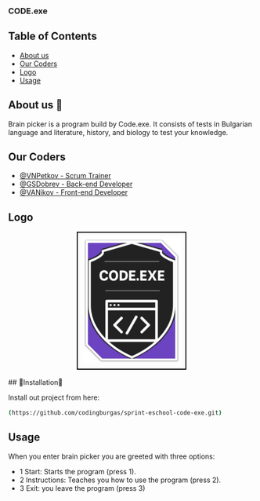 ### CODE.exe

## Table of Contents
- [About us](#about-us)
- [Our Coders](#our-coders)
- [Logo](#logo)
- [Usage](#usage)


## About us 👋
Brain picker is a program build by Code.exe. It consists of tests in Bulgarian language and literature, history, and biology to test your knowledge.

## Our Coders
- [@VNPetkov - Scrum Trainer](https://www.github.com/V5kov8)
- [@GSDobrev - Back-end Developer](https://www.github.com/GSDobrev23)
- [@VANikov - Front-end Developer](https://www.github.com/VANikov23)

## Logo
<p align="center">
  <img src="image.jfif" alt="Logo" width="200" style="border: 2px solid black; padding: 10px;"/>
</p>
## 🔗Installation🔗

Install out project from here:

```bash
(https://github.com/codingburgas/sprint-eschool-code-exe.git)
```

## Usage
When you enter brain picker you are greeted with three options:
- 1  Start: Starts the program (press 1).
- 2  Instructions: Teaches you how to use the program (press 2).
- 3  Exit: you leave the program (press 3)

